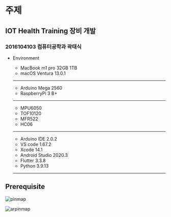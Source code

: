 # 주제

## IOT Health Training 장비 개발

### 2016104103 컴퓨터공학과 곽태식

* Environment

    - MacBook m1 pro 32GB 1TB
    - macOS Ventura 13.0.1
    ----
    - Arduino Mega 2560
    - RaspberryPi 3 B+
    -------------
    - MPU6050
    - TOF10120
    - MFR522
    - HC06
    --------------
    
    - Arduino IDE 2.0.2
    - VS code 1.67.2
    - Xcode 14.1
    - Android Studio 2020.3
    - Flutter 3.3.8
    - Python 3.9.13
    ----
    
## Prerequisite



![pinmap](https://user-images.githubusercontent.com/48917101/205256783-ae077de5-228f-41bb-b68a-d60976139057.png)


![arpinmap](https://user-images.githubusercontent.com/48917101/205257128-e4837df3-cd00-4bfc-a027-875d824aa3aa.png)
